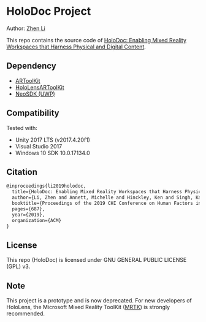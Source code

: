 # HoloDoc Project

Author: [Zhen Li](http://zhen-li.com/)


This repo contains the source code of [HoloDoc: Enabling Mixed Reality Workspaces that Harness Physical and Digital Content](https://doi.org/10.1145/3290605.3300917).

## Dependency
* [ARToolKit](https://github.com/artoolkit/artoolkit5)
* [HoloLensARToolKit](https://github.com/qian256/HoloLensARToolKit)
* [NeoSDK (UWP)](https://github.com/NeoSmartpen/UWP-SDK)

## Compatibility
Tested with:
* Unity 2017 LTS (v2017.4.20f1)
* Visual Studio 2017
* Windows 10 SDK 10.0.17134.0

## Citation
```tex
@inproceedings{li2019holodoc,
  title={HoloDoc: Enabling Mixed Reality Workspaces that Harness Physical and Digital Content},
  author={Li, Zhen and Annett, Michelle and Hinckley, Ken and Singh, Karan and Wigdor, Daniel},
  booktitle={Proceedings of the 2019 CHI Conference on Human Factors in Computing Systems},
  pages={687},
  year={2019},
  organization={ACM}
}
```

## License
This repo (HoloDoc) is licensed under GNU GENERAL PUBLIC LICENSE (GPL) v3.

## Note
This project is a prototype and is now deprecated. For new developers of HoloLens, the Microsoft Mixed Reality ToolKit ([MRTK](https://github.com/microsoft/MixedRealityToolkit-Unity)) is strongly recommended. 
